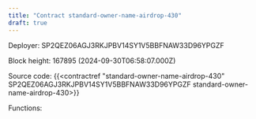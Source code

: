 ```yaml
---
title: "Contract standard-owner-name-airdrop-430"
draft: true
---
```

Deployer: SP2QEZ06AGJ3RKJPBV14SY1V5BBFNAW33D96YPGZF


 



Block height: 167895 (2024-09-30T06:58:07.000Z)

Source code: {{<contractref "standard-owner-name-airdrop-430" SP2QEZ06AGJ3RKJPBV14SY1V5BBFNAW33D96YPGZF standard-owner-name-airdrop-430>}}

Functions:


